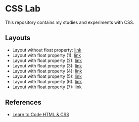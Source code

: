 # CSS Lab

This repository contains my studies and experiments with CSS.

## Layouts

- Layout without float property: [link](/layout_without_float.html)
- Layout with float property (1): [link](/layout_with_float_1.html)
- Layout with float property (2): [link](/layout_with_float_2.html)
- Layout with float property (3): [link](/layout_with_float_3.html)
- Layout with float property (4): [link](/layout_with_float_4.html)
- Layout with float property (5): [link](/layout_with_float_5.html)
- Layout with float property (6): [link](/layout_with_float_6.html)
- Layout with float property (7): [link](/layout_with_float_7.html)

## References

- [Learn to Code HTML & CSS](https://learn.shayhowe.com/html-css/)
